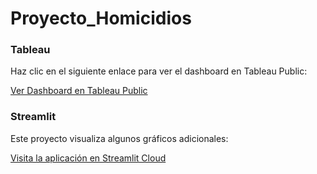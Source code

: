 # Proyecto_Homicidios

### Tableau

Haz clic en el siguiente enlace para ver el dashboard en Tableau Public:

[Ver Dashboard en Tableau Public](https://public.tableau.com/shared/HJ9PZTSZ9?:display_count=n&:origin=viz_share_link)

### Streamlit

Este proyecto visualiza algunos gráficos adicionales:

[Visita la aplicación en Streamlit Cloud](https://proyectohomicidios-k4vgidappkhpekotecnblzn.streamlit.app/)
